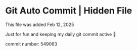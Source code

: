 # Git Auto Commit | Hidden File

This file was added Feb 12, 2025

Just for fun and keeping my daily git commit active 🤪

commit number: 549063
